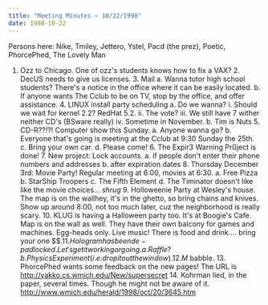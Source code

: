```yaml
---
title: "Meeting Minutes – 10/22/1998"
date: 1998-10-22
---
```

Persons here: Nike, Tmiley, Jettero, Ystel, Pacd (the prez), Poetic,                PhorcePhed, The Lovely Man </p><p>
1.   Ozz to Chicago.  One of ozz's students knows how to fix a VAX? 2.   DecUS needs to give us licenses.   3.   Mail      a.  Wanna tutor high school students?  There's a notice in the office          where it can be easily located.      b.  If anyone wants The Cclub to be on TV, stop by the office, and offer          assistance. 4.   LINUX install party scheduling      a.  Do we wanna?           i.  Should we wait for kernel 2.2?  RedHat 5.2.          ii.  The vote?         iii.  We still have 7 wither neither CD's (BSware really)          iv.  Sometime in November.      b.  Tim is Nuts 5.   CD-R??!?!  Computer show this Sunday.      a.  Anyone wanna go?      b.  Everyone that's going is meeting at the Cclub at 9:30 Sunday the 25th.      c.  Bring your own car.      d.  Please come! 6.   The Expir3 Warning Pr0ject is done!    7.   New project:  Lock accounts.      a.  if people don't enter their phone numbers and addresses      b.  after expiration dates 8.   Thursday December 3rd:  Movie Party!  Regular meeting at 6:00, movies at      6:30.      a.  Free Pizza      b.  StarShip Troopers      c.  The Fifth Element      d.  The Timinator doesn't like like the movie choices... *shrug* 9.   Holloweenie Party at Wesley's house.  The map is on the wallhey, it's in      the ghetto, so bring chains and knives.  Show up around 8:00, not too much      later, cuz the neighborhood is really scary. 10.  KLUG is having a Halloween party too.  It's at Boogie's Cafe.  Map is      on the wall as well.  They have their own balcony for games and machines.      Egg-heads only.  Live music!  There is food and drink.... bring your one      $$$. 11.  Hologram has been de-padlocked.  Let's get it working or going.      a.  Raffle?      b.  Physics Experiment (i.e. drop it out the window). 12.  M$ babble. 13.  PhorcePhed wants some feedback on the new pages!  The URL is       http://yakko.cs.wmich.edu/New/supersecret 14.  Kohrman lied, in the paper, several times.  Though he might not be aware      of it.  http://www.wmich.edu/herald/1998/oct/20/3645.htm </p>
